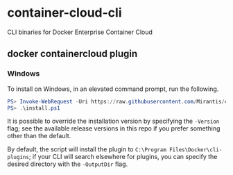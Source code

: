 # container-cloud-cli
CLI binaries for Docker Enterprise Container Cloud

## docker containercloud plugin

### Windows
To install on Windows, in an elevated command prompt, run the following.
```powershell
PS> Invoke-WebRequest -Uri https://raw.githubusercontent.com/Mirantis/container-cloud-cli/master/install.ps1 -OutFile install.ps1
PS> .\install.ps1
```
It is possible to override the installation version by specifying the
`-Version` flag; see the available release versions in this repo if you
prefer something other than the default.

By default, the script will install the plugin to
`C:\Program Files\Docker\cli-plugins`; if your CLI will search elsewhere
for plugins, you can specify the desired directory with the `-OutputDir`
flag.